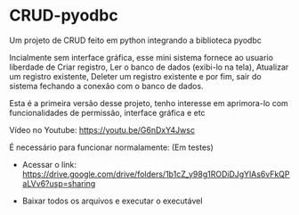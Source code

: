 # CRUD-pyodbc
Um projeto de CRUD feito em python integrando a biblioteca pyodbc

Incialmente sem interface gráfica, esse mini sistema fornece ao usuario liberdade de Criar registro, Ler o banco de dados (exibi-lo na tela), Atualizar um registro existente, Deleter um registro existente e por fim, sair do sistema fechando a conexão com o banco de dados.

Esta é a primeira versão desse projeto, tenho interesse em aprimora-lo com funcionalidades de permissão, interface gráfica e etc

Vídeo no Youtube: https://youtu.be/G6nDxY4Jwsc
 

É necessário para funcionar normalamente: (Em testes)

- Acessar o link: https://drive.google.com/drive/folders/1b1cZ_y98g1RODiDJgYlAs6vFkQPaLVv6?usp=sharing

- Baixar todos os arquivos e executar o executável
